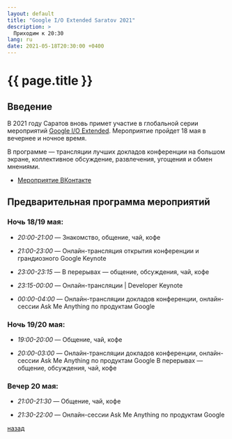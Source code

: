 ```yaml
---
layout: default
title: "Google I/O Extended Saratov 2021"
description: >
  Приходим к 20:30
lang: ru
date: 2021-05-18T20:30:00 +0400
---
```


# [](#header-1) {{ page.title }}

## Введение

В 2021 году Саратов вновь примет участие в глобальной серии мероприятий
[Google I/O Extended](https://events.google.com/io/).
Мероприятие пройдет 18 мая в вечернее и ночное время.

В программе — трансляции лучших докладов конференции на большом экране,
коллективное обсуждение, развлечения, угощения и обмен мнениями.

* [Мероприятие ВКонтакте](https://vk.com/googleio64)

## Предварительная программа мероприятий

### Ночь 18/19 мая:

* *20:00-21:00* — Знакомство, общение, чай, кофе

* *21:00-23:00* — Онлайн-трансляция открытия конференции и грандиозного Google Keynote

* *23:00-23:15* — В перерывах — общение, обсуждения, чай, кофе

* *23:15-00:00* — Онлайн-трансляции | Developer Keynote

* *00:00-04:00* — Онлайн-трансляции докладов конференции, онлайн-сессии Ask Me Anything по продуктам Google

### Ночь 19/20 мая:

* *19:00-20:00* — Общение, чай, кофе

* *20:00-03:00* — Онлайн-трансляции докладов конференции, онлайн-сессии Ask Me Anything по продуктам Google
В перерывах — общение, обсуждения, чай, кофе

### Вечер 20 мая:

* *21:00-21:30* — Общение, чай, кофе

* *21:30-22:00* — Онлайн-сессии Ask Me Anything по продуктам Google

[назад](../events/)

